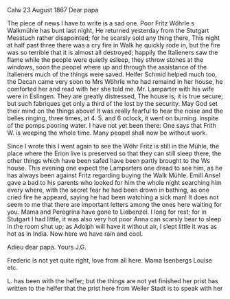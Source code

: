  Calw 23 August 1867
Dear papa

The piece of news I have to write is a sad one. Poor Fritz Wöhrle s Walkmühle has bunt last night, He returned yesterday from the Stutgart Messtuch rather disapointed; for he scarsly sold any thing there, This night at half past three there was a cry fire in Walk he quickly rode in, but the fire was so terrible that it is almost all destroyed; happily the Italieners saw the flame while the people were quietly esleep, they sthrow stones at the windows, soon the peopel where up and through the assistance of the Italieners much of the things were saved. Helfer Schmid helped much too, the Decan came very soon to Mrs Wöhrle who had remaind in her house, he comforted her and read with her she told me. Mr. Lamparter with his wife were in Eslingen. They are greatly distressed, The house is, it is true secure; but such fabriques get only a third of the lost by the security. May God set their mind on the things above! It was really fearful to hear the noise and the belles ringing, three times, at 4. 5. and 6 oclock, it went on burning. inspite of the pomps pooring water. I have not yet been there: One says that Frith W. is weeping the whole time. Many peopel shall now be without work.

Since I wrote this I went again to see the Wöhr Fritz is still in the Mühle, the place where the Erion live is preserved so that they can still sleep there, the other things which have been safed have been partly brought to the Ws house. This evening one expect the Lamparters one dread to see him, as he has always been against Fritz regarding buying the Walk Mühle. Emill Ansel gave <caused> a bad to his parents who looked for him the whole night searching him every where, with the secret fear he had been drown in bathing, as one cried fire he appeard, saying he had been watching a sick man! It does not seem to me that there are important letters among the ones here waiting for you. Mama and Peregrina have gone to Liebenzel. I long for rest; for in Stutgart I had little, it was also very hot poor Anna can scarsly bear to sleep in the room shut up; as Adolph will have it without air, I slept little it was as hot as in India. Now here we have rain and cool.

Adieu dear papa.
 Yours J.G.

Frederic is not yet quite right, love from all here. Mama Isenbergs Louise etc.

L. has been with the helfer; but the things are not yet finished her prist has written to the helfer that the prist here from Weiler Stadt is to speak with her
